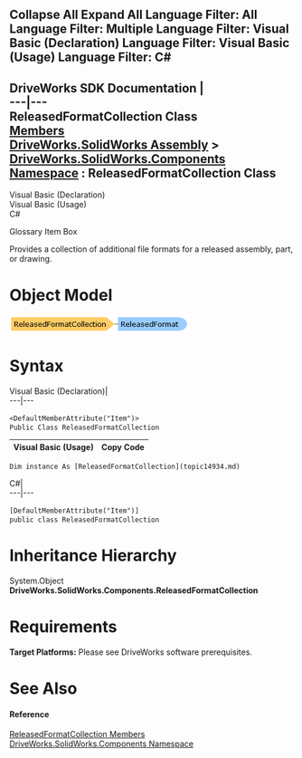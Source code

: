        

 Collapse All Expand All  Language Filter: All  Language Filter: Multiple  Language Filter: Visual Basic (Declaration) Language Filter: Visual Basic (Usage) Language Filter: C#  
---  
DriveWorks SDK Documentation  |   
---|---  
ReleasedFormatCollection Class   
[Members](topic14935.md)   
[DriveWorks.SolidWorks Assembly](topic13342.md) > [DriveWorks.SolidWorks.Components Namespace](topic13925.md) : ReleasedFormatCollection Class  
---  
  
Visual Basic (Declaration)    
Visual Basic (Usage)    
C# 

Glossary Item Box

Provides a collection of additional file formats for a released assembly, part, or drawing. 

# Object Model

![](dotnetdiagramimages/image848.png)

# Syntax

Visual Basic (Declaration)|   
---|---  
      
    
    <DefaultMemberAttribute("Item")>
    Public Class ReleasedFormatCollection   
  
Visual Basic (Usage)| Copy Code  
---|---  
      
    
    Dim instance As [ReleasedFormatCollection](topic14934.md)  
  
C#|   
---|---  
      
    
    [DefaultMemberAttribute("Item")]
    public class ReleasedFormatCollection   
  
# Inheritance Hierarchy

System.Object  
**DriveWorks.SolidWorks.Components.ReleasedFormatCollection**  


# Requirements

**Target Platforms:** Please see DriveWorks software prerequisites.

# See Also

#### Reference

[ReleasedFormatCollection Members](topic14935.md)   
[DriveWorks.SolidWorks.Components Namespace](topic13925.md)


